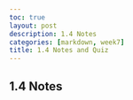 ```yaml
---
toc: true
layout: post
description: 1.4 Notes
categories: [markdown, week7]
title: 1.4 Notes and Quiz
---
```

## 1.4 Notes


